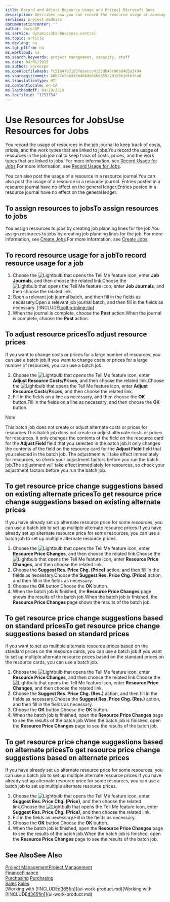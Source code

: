```yaml
---
title: Record and Adjust Resource Usage and Prices| Microsoft Docs
description: Describes how you can record the resource usage or consumption associated with a job, to keep track and manage costs, prices, and work types.
services: project-madeira
documentationcenter: ''
author: SorenGP
ms.service: dynamics365-business-central
ms.topic: article
ms.devlang: na
ms.tgt_pltfrm: na
ms.workload: na
ms.search.keywords: project management, capacity, staff
ms.date: 04/01/2019
ms.author: sgroespe
ms.openlocfilehash: fc51b47b71d37daaccc4133d648c90b84d5a3494
ms.sourcegitcommit: 60b87e5eb32bb408dd65b9855c29159b1dfbfca8
ms.translationtype: HT
ms.contentlocale: en-CA
ms.lasthandoff: 04/29/2019
ms.locfileid: "1251754"
---
```

# <a name="use-resources-for-jobs"></a><span data-ttu-id="9c380-103">Use Resources for Jobs</span><span class="sxs-lookup"><span data-stu-id="9c380-103">Use Resources for Jobs</span></span>
<span data-ttu-id="9c380-104">You record the usage of resources in the job journal to keep track of costs, prices, and the work types that are linked to jobs.</span><span class="sxs-lookup"><span data-stu-id="9c380-104">You record the usage of resources in the job journal to keep track of costs, prices, and the work types that are linked to jobs.</span></span> <span data-ttu-id="9c380-105">For more information, see [Record Usage for Jobs](projects-how-record-job-usage.md).</span><span class="sxs-lookup"><span data-stu-id="9c380-105">For more information, see [Record Usage for Jobs](projects-how-record-job-usage.md).</span></span>

<span data-ttu-id="9c380-106">You can also post the usage of a resource in a resource journal.</span><span class="sxs-lookup"><span data-stu-id="9c380-106">You can also post the usage of a resource in a resource journal.</span></span> <span data-ttu-id="9c380-107">Entries posted in a resource journal have no effect on the general ledger.</span><span class="sxs-lookup"><span data-stu-id="9c380-107">Entries posted in a resource journal have no effect on the general ledger.</span></span>

## <a name="to-assign-resources-to-jobs"></a><span data-ttu-id="9c380-108">To assign resources to jobs</span><span class="sxs-lookup"><span data-stu-id="9c380-108">To assign resources to jobs</span></span>
<span data-ttu-id="9c380-109">You assign resources to jobs by creating job planning lines for the job.</span><span class="sxs-lookup"><span data-stu-id="9c380-109">You assign resources to jobs by creating job planning lines for the job.</span></span> <span data-ttu-id="9c380-110">For more information, see [Create Jobs](projects-how-create-jobs.md).</span><span class="sxs-lookup"><span data-stu-id="9c380-110">For more information, see [Create Jobs](projects-how-create-jobs.md).</span></span>

## <a name="to-record-resource-usage-for-a-job"></a><span data-ttu-id="9c380-111">To record resource usage for a job</span><span class="sxs-lookup"><span data-stu-id="9c380-111">To record resource usage for a job</span></span>
1. <span data-ttu-id="9c380-112">Choose the ![Lightbulb that opens the Tell Me feature](media/ui-search/search_small.png "Tell me what you want to do") icon, enter **Job Journals**, and then choose the related link.</span><span class="sxs-lookup"><span data-stu-id="9c380-112">Choose the ![Lightbulb that opens the Tell Me feature](media/ui-search/search_small.png "Tell me what you want to do") icon, enter **Job Journals**, and then choose the related link.</span></span>
2. <span data-ttu-id="9c380-113">Open a relevant job journal batch, and then fill in the fields as necessary.</span><span class="sxs-lookup"><span data-stu-id="9c380-113">Open a relevant job journal batch, and then fill in the fields as necessary.</span></span> [!INCLUDE[tooltip-inline-tip](includes/tooltip-inline-tip_md.md)]
3. <span data-ttu-id="9c380-114">When the journal is complete, choose the **Post** action.</span><span class="sxs-lookup"><span data-stu-id="9c380-114">When the journal is complete, choose the **Post** action.</span></span>

## <a name="to-adjust-resource-prices"></a><span data-ttu-id="9c380-115">To adjust resource prices</span><span class="sxs-lookup"><span data-stu-id="9c380-115">To adjust resource prices</span></span>
<span data-ttu-id="9c380-116">If you want to change costs or prices for a large number of resources, you can use a batch job.</span><span class="sxs-lookup"><span data-stu-id="9c380-116">If you want to change costs or prices for a large number of resources, you can use a batch job.</span></span>  

1. <span data-ttu-id="9c380-117">Choose the ![Lightbulb that opens the Tell Me feature](media/ui-search/search_small.png "Tell me what you want to do") icon, enter **Adjust Resource Costs/Prices**, and then choose the related link.</span><span class="sxs-lookup"><span data-stu-id="9c380-117">Choose the ![Lightbulb that opens the Tell Me feature](media/ui-search/search_small.png "Tell me what you want to do") icon, enter **Adjust Resource Costs/Prices**, and then choose the related link.</span></span>
2. <span data-ttu-id="9c380-118">Fill in the fields on a line as necessary, and then choose the **OK** button.</span><span class="sxs-lookup"><span data-stu-id="9c380-118">Fill in the fields on a line as necessary, and then choose the **OK** button.</span></span>

> [!NOTE]  
>   <span data-ttu-id="9c380-119">This batch job does not create or adjust alternate costs or prices for resources.</span><span class="sxs-lookup"><span data-stu-id="9c380-119">This batch job does not create or adjust alternate costs or prices for resources.</span></span> <span data-ttu-id="9c380-120">It only changes the contents of the field on the resource card for the **Adjust Field** field that you selected in the batch job.</span><span class="sxs-lookup"><span data-stu-id="9c380-120">It only changes the contents of the field on the resource card for the **Adjust Field** field that you selected in the batch job.</span></span> <span data-ttu-id="9c380-121">The adjustment will take effect immediately for resources, so check your adjustment factors before you run the batch job.</span><span class="sxs-lookup"><span data-stu-id="9c380-121">The adjustment will take effect immediately for resources, so check your adjustment factors before you run the batch job.</span></span>

## <a name="to-get-resource-price-change-suggestions-based-on-existing-alternate-prices"></a><span data-ttu-id="9c380-122">To get resource price change suggestions based on existing alternate prices</span><span class="sxs-lookup"><span data-stu-id="9c380-122">To get resource price change suggestions based on existing alternate prices</span></span>
<span data-ttu-id="9c380-123">If you have already set up alternate resource price for some resources, you can use a batch job to set up multiple alternate resource prices.</span><span class="sxs-lookup"><span data-stu-id="9c380-123">If you have already set up alternate resource price for some resources, you can use a batch job to set up multiple alternate resource prices.</span></span>

1. <span data-ttu-id="9c380-124">Choose the ![Lightbulb that opens the Tell Me feature](media/ui-search/search_small.png "Tell me what you want to do") icon, enter **Resource Price Changes**, and then choose the related link.</span><span class="sxs-lookup"><span data-stu-id="9c380-124">Choose the ![Lightbulb that opens the Tell Me feature](media/ui-search/search_small.png "Tell me what you want to do") icon, enter **Resource Price Changes**, and then choose the related link.</span></span>
2. <span data-ttu-id="9c380-125">Choose the **Suggest Res. Price Chg. (Price)** action, and then fill in the fields as necessary.</span><span class="sxs-lookup"><span data-stu-id="9c380-125">Choose the **Suggest Res. Price Chg. (Price)** action, and then fill in the fields as necessary.</span></span>
3. <span data-ttu-id="9c380-126">Choose the **OK** button.</span><span class="sxs-lookup"><span data-stu-id="9c380-126">Choose the **OK** button.</span></span>  
4. <span data-ttu-id="9c380-127">When the batch job is finished, the **Resource Price Changes** page shows the results of the batch job.</span><span class="sxs-lookup"><span data-stu-id="9c380-127">When the batch job is finished, the **Resource Price Changes** page shows the results of the batch job.</span></span>

## <a name="to-get-resource-price-change-suggestions-based-on-standard-prices"></a><span data-ttu-id="9c380-128">To get resource price change suggestions based on standard prices</span><span class="sxs-lookup"><span data-stu-id="9c380-128">To get resource price change suggestions based on standard prices</span></span>
<span data-ttu-id="9c380-129">If you want to set up multiple alternate resource prices based on the standard prices on the resource cards, you can use a batch job.</span><span class="sxs-lookup"><span data-stu-id="9c380-129">If you want to set up multiple alternate resource prices based on the standard prices on the resource cards, you can use a batch job.</span></span>  

1. <span data-ttu-id="9c380-130">Choose the ![Lightbulb that opens the Tell Me feature](media/ui-search/search_small.png "Tell me what you want to do") icon, enter **Resource Price Changes**, and then choose the related link.</span><span class="sxs-lookup"><span data-stu-id="9c380-130">Choose the ![Lightbulb that opens the Tell Me feature](media/ui-search/search_small.png "Tell me what you want to do") icon, enter **Resource Price Changes**, and then choose the related link.</span></span>
2. <span data-ttu-id="9c380-131">Choose the **Suggest Res. Price Chg. (Res.)** action, and then fill in the fields as necessary.</span><span class="sxs-lookup"><span data-stu-id="9c380-131">Choose the **Suggest Res. Price Chg. (Res.)** action, and then fill in the fields as necessary.</span></span>  
3. <span data-ttu-id="9c380-132">Choose the **OK** button.</span><span class="sxs-lookup"><span data-stu-id="9c380-132">Choose the **OK** button.</span></span>  
4. <span data-ttu-id="9c380-133">When the batch job is finished, open the **Resource Price Changes** page to see the results of the batch job.</span><span class="sxs-lookup"><span data-stu-id="9c380-133">When the batch job is finished, open the **Resource Price Changes** page to see the results of the batch job.</span></span>

## <a name="to-get-resource-price-change-suggestions-based-on-alternate-prices"></a><span data-ttu-id="9c380-134">To get resource price change suggestions based on alternate prices</span><span class="sxs-lookup"><span data-stu-id="9c380-134">To get resource price change suggestions based on alternate prices</span></span>
<span data-ttu-id="9c380-135">If you have already set up alternate resource price for some resources, you can use a batch job to set up multiple alternate resource prices.</span><span class="sxs-lookup"><span data-stu-id="9c380-135">If you have already set up alternate resource price for some resources, you can use a batch job to set up multiple alternate resource prices.</span></span>

1. <span data-ttu-id="9c380-136">Choose the ![Lightbulb that opens the Tell Me feature](media/ui-search/search_small.png "Tell me what you want to do") icon, enter **Suggest Res. Price Chg. (Price)**, and then choose the related link.</span><span class="sxs-lookup"><span data-stu-id="9c380-136">Choose the ![Lightbulb that opens the Tell Me feature](media/ui-search/search_small.png "Tell me what you want to do") icon, enter **Suggest Res. Price Chg. (Price)**, and then choose the related link.</span></span>  
2. <span data-ttu-id="9c380-137">Fill in the fields as necessary.</span><span class="sxs-lookup"><span data-stu-id="9c380-137">Fill in the fields as necessary.</span></span>
3. <span data-ttu-id="9c380-138">Choose the **OK** button.</span><span class="sxs-lookup"><span data-stu-id="9c380-138">Choose the **OK** button.</span></span>  
4. <span data-ttu-id="9c380-139">When the batch job is finished, open the **Resource Price Changes** page to see the results of the batch job.</span><span class="sxs-lookup"><span data-stu-id="9c380-139">When the batch job is finished, open the **Resource Price Changes** page to see the results of the batch job.</span></span>

## <a name="see-also"></a><span data-ttu-id="9c380-140">See Also</span><span class="sxs-lookup"><span data-stu-id="9c380-140">See Also</span></span>
[<span data-ttu-id="9c380-141">Project Management</span><span class="sxs-lookup"><span data-stu-id="9c380-141">Project Management</span></span>](projects-manage-projects.md)  
[<span data-ttu-id="9c380-142">Finance</span><span class="sxs-lookup"><span data-stu-id="9c380-142">Finance</span></span>](finance.md)  
<span data-ttu-id="9c380-143">[Purchasing](purchasing-manage-purchasing.md)       </span><span class="sxs-lookup"><span data-stu-id="9c380-143">[Purchasing](purchasing-manage-purchasing.md)       </span></span>  
<span data-ttu-id="9c380-144">[Sales](sales-manage-sales.md)   </span><span class="sxs-lookup"><span data-stu-id="9c380-144">[Sales](sales-manage-sales.md)   </span></span>  
<span data-ttu-id="9c380-145">[Working with [!INCLUDE[d365fin](includes/d365fin_md.md)]](ui-work-product.md)</span><span class="sxs-lookup"><span data-stu-id="9c380-145">[Working with [!INCLUDE[d365fin](includes/d365fin_md.md)]](ui-work-product.md)</span></span>  
